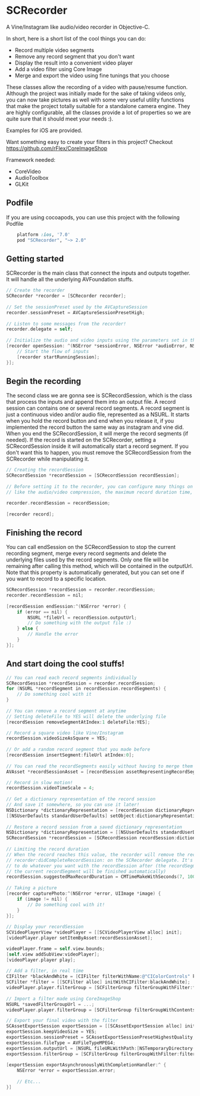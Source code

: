 SCRecorder
===============

A Vine/Instagram like audio/video recorder in Objective-C.

In short, here is a short list of the cool things you can do:
- Record multiple video segments
- Remove any record segment that you don't want
- Display the result into a convenient video player
- Add a video filter using Core Image
- Merge and export the video using fine tunings that you choose

These classes allow the recording of a video with pause/resume function. Although the project was initially made
for the sake of taking videos only, you can now take pictures as well with some very useful utility functions
that make the project totally suitable for a standalone camera engine.
They are highly configurable, all the classes provide a lot of properties so we are quite sure that it should meet your needs :).

Examples for iOS are provided.

Want something easy to create your filters in this project? Checkout https://github.com/rFlex/CoreImageShop

Framework needed:
- CoreVideo
- AudioToolbox
- GLKit

Podfile
----------------

If you are using cocoapods, you can use this project with the following Podfile

```ruby
	platform :ios, '7.0'
	pod "SCRecorder", "~> 2.0"
```

Getting started
----------------

SCRecorder is the main class that connect the inputs and outputs together. It will handle all the underlying AVFoundation stuffs.

```objective-c
// Create the recorder
SCRecorder *recorder = [SCRecorder recorder];
	
// Set the sessionPreset used by the AVCaptureSession
recorder.sessionPreset = AVCaptureSessionPresetHigh;
	
// Listen to some messages from the recorder!
recorder.delegate = self;
	
// Initialize the audio and video inputs using the parameters set in the SCRecorder
[recorder openSession: ^(NSError *sessionError, NSError *audioError, NSError *videoError, NSError *photoError) {
	// Start the flow of inputs
	[recorder startRunningSession];
}];
```
	
Begin the recording
--------------------

The second class we are gonna see is SCRecordSession, which is the class that process the inputs and append them into an output file. A record session can contains one or several record segments. A record segment is just a continuous video and/or audio file, represented as a NSURL. It starts when you hold the record button and end when you release it, if you implemented the record button the same way as instagram and vine did. When you end the SCRecordSession, it will merge the record segments (if needed). If the record is started on the SCRecorder, setting a SCRecordSession inside it will automatically start a record segment. If you don't want this to happen, you must remove the SCRecordSession from the SCRecorder while manipulating it.

```objective-c
// Creating the recordSession
SCRecordSession *recordSession = [SCRecordSession recordSession];
	
// Before setting it to the recorder, you can configure many things on the recordSession,
// like the audio/video compression, the maximum record duration time, the output file url...

recorder.recordSession = recordSession;
	
[recorder record];
```	

Finishing the record
---------------------

You can call endSession on the SCRecordSession to stop the current recording segment, merge every record segments and delete the underlying files used by the record segments. Only one file will be remaining after calling this method, which will be contained in the outputUrl. Note that this property is automatically generated, but you can set one if you want to record to a specific location.

```objective-c
SCRecordSession *recordSession = recorder.recordSession;
recorder.recordSession = nil;
	
[recordSession endSession:^(NSError *error) {
	if (error == nil) {
		NSURL *fileUrl = recordSession.outputUrl;
		// Do something with the output file :)
	} else {
		// Handle the error
	}
}];
```	

And start doing the cool stuffs!
---------------------------------

```objective-c
// You can read each record segments individually
SCRecordSession *recordSession = recorder.recordSession;
for (NSURL *recordSegment in recordSession.recordSegments) {
	// Do something cool with it
}
	
// You can remove a record segment at anytime
// Setting deleteFile to YES will delete the underlying file
[recordSession removeSegmentAtIndex:1 deleteFile:YES];

// Record a square video like Vine/Instagram
recordSession.videoSizeAsSquare = YES;
	
// Or add a random record segment that you made before
[recordSession insertSegment:fileUrl atIndex:0];
	
// You can read the recordSegments easily without having to merge them
AVAsset *recordSessionAsset = [recordSession assetRepresentingRecordSegments];

// Record in slow motion!
recordSession.videoTimeScale = 4;
	
// Get a dictionary representation of the record session
// And save it somewhere, so you can use it later!
NSDictionary *dictionaryRepresentation = [recordSession dictionaryRepresentation];
[[NSUserDefaults standardUserDefaults] setObject:dictionaryRepresentation forKey:@"RecordSession"];
	
// Restore a record session from a saved dictionary representation
NSDictionary *dictionaryRepresentation = [[NSUserDefaults standardUserDefaults] objectForKey:@"RecordSession"];
SCRecordSession *recordSession = [SCRecordSession recordSession:dictionaryRepresentation];
	
// Limiting the record duration
// When the record reaches this value, the recorder will remove the recordSession and call
// recorder:didCompleteRecordSession: on the SCRecorder delegate. It's up to you
// to do whatever you want with the recordSession after (the recordSegments won't be merge nor deleted, but
// the current recordSegment will be finished automatically)
recordSession.suggestedMaxRecordDuration = CMTimeMakeWithSeconds(7, 10000);
	
// Taking a picture
[recorder capturePhoto:^(NSError *error, UIImage *image) {
	if (image != nil) {
		// Do something cool with it!
	}
}];
	
// Display your recordSession
SCVideoPlayerView *videoPlayer = [[SCVideoPlayerView alloc] init];
[videoPlayer.player setItemByAsset:recordSessionAsset];

videoPlayer.frame = self.view.bounds;
[self.view addSubView:videoPlayer];
[videoPlayer.player play];
	
// Add a filter, in real time
CIFilter *blackAndWhite = [CIFilter filterWithName:@"CIColorControls" keysAndValues:@"inputBrightness", @0.0, @"inputContrast", @1.1, @"inputSaturation", @0.0, nil];
SCFilter *filter = [[SCFilter alloc] initWithCIFilter:blackAndWhite];
videoPlayer.player.filterGroup = [SCFilterGroup filterGroupWithFilter:filter];
	
// Import a filter made using CoreImageShop
NSURL *savedFilterGroupUrl = ...;
videoPlayer.player.filterGroup = [SCFilterGroup filterGroupWithContentsOfUrl:savedFilterGroupUrl];

// Export your final video with the filter
SCAssetExportSession exportSession = [[SCAssetExportSession alloc] initWithAsset:recordSessionAsset];
exportSession.keepVideoSize = YES;
exportSession.sessionPreset = SCAssetExportSessionPresetHighestQuality;
exportSession.fileType = AVFileTypeMPEG4;
exportSession.outputUrl = [NSURL fileURLWithPath:[NSTemporaryDirectory() stringByAppendingString:@"_output.mp4"]];
exportSession.filterGroup = [SCFilterGroup filterGroupWithFilter:filter];
	
[exportSession exportAsynchronouslyWithCompletionHandler:^ {
	NSError *error = exportSession.error;
		
	// Etc...
}]
```
